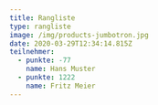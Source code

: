 ```yaml
---
title: Rangliste
type: rangliste
image: /img/products-jumbotron.jpg
date: 2020-03-29T12:34:14.815Z
teilnehmer:
  - punkte: -77
    name: Hans Muster
  - punkte: 1222
    name: Fritz Meier
---
```

